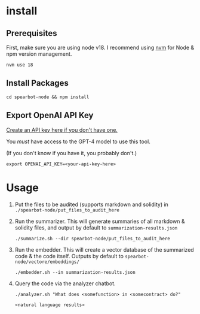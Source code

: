 # install

## Prerequisites

First, make sure you are using node v18. I recommend using [nvm](https://github.com/nvm-sh/nvm) for Node & npm version management.

```
nvm use 18
```

## Install Packages

```
cd spearbot-node && npm install
```

## Export OpenAI API Key

[Create an API key here if you don't have one.](https://platform.openai.com/account/api-keys)

You *must* have access to the GPT-4 model to use this tool.

(If you don't know if you have it, you probably don't.)

```
export OPENAI_API_KEY=<your-api-key-here>
```

# Usage

1) Put the files to be audited (supports markdown and solidity) in `./spearbot-node/put_files_to_audit_here`

2) Run the summarizer. This will generate summaries of all markdown & solidity files, and output by default to `summarization-results.json`

    ```
    ./summarize.sh --dir spearbot-node/put_files_to_audit_here
    ```

3) Run the embedder. This will create a vector database of the summarized code & the code itself. Outputs by default to `spearbot-node/vectore/embeddings/`

    ```
    ./embedder.sh --in summarization-results.json
    ```

4) Query the code via the analyzer chatbot.

    ```
    ./analyzer.sh "What does <somefunction> in <somecontract> do?"

    <natural language results>
    ```

